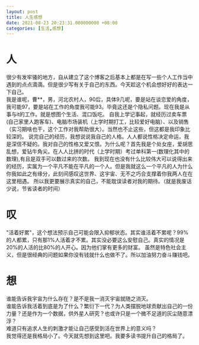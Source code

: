 ```yaml
---
layout: post
title: 人生感想
date: 2021-08-23 20:23:31.000000000 +08:00
categories: [生活,感想]
---
```


# 人
很少有发牢骚的地方，自从建立了这个博客之后基本上都是在写一些个人工作当中遇到的点点滴滴。但是很少写有关于自己的东西。今天趁这个机会想好好的表达一下自己。  
我是谁呢，曹**，男，河北农村人，90后，具体9几呢，要是站在谈恋爱的角度，我可能97，要是站在工作的角度我可能93。毕竟这还是个隐私问题。现在我是从事与it的工作。就是想图个生活、混口饭吃。
自我上学记事起，就经历过卖车票(自己家里人跑客车)、电脑市场装机（上学时期打工，比较爱好电脑）、以及销售（实习期啥也干，这个工作对我帮助很大）。当然也不止这些，但这都是我印象比较深的。
说完自己的经历，我想说说我自己的人格。人人都说性格决定命运，我是深信不疑的。我对自己的性格又爱又恨。为什么呢？首先我是个处女座，爱胡思乱想，爱钻牛角尖。在人人比拼的时代（上学时期）考过单科第一(数理化其中的数理),有且是双手可以数过来的次数。
我到现在也没有什么比较伟大可以说得出来的经历，实属为一个平凡不能在平凡的一个人。但是我就这么一个平凡的人为什么你我如此之有缘分，此刻间感叹这世界、这宇宙、无不之巧合支撑着你我两人在在这里相遇。
所以我更要展示真实的自己，不能耽误读者对我的期待。（就是我废话少说，节省读者的时间） 

# 叹
"活着好累"，这个想法预示自己可能会限入抑郁状态。其实谁活着不累呢？99%的人都累，只有那1%人活着才不累。其实没必要这么安慰自己。真实的情况是20%的人活的比80%的人开心。因为他们掌有更多的财富。
虽然是特色社会主义，但是很经典的问题如果你没有钱就什么也做不了。所以加油努力奋斗赚钱吧。

# 想
谁能告诉我宇宙为什么存在？是不是我一消灭宇宙就随之消灭。  
谁能告诉我活着到底是为了什么？繁衍下一代？为人类摆脱地球贡献出自己的一份力量？还是作为一个数据，供外星人研究？也或许只是一个微不足道的灰尘随意漂浮？  
难道只有追求人生的刺激才能让自己感受到活在世界上的意义吗？  
我觉得还是我格局小了。今天就先想到这里吧。我要多读书提升自己的格局了。  